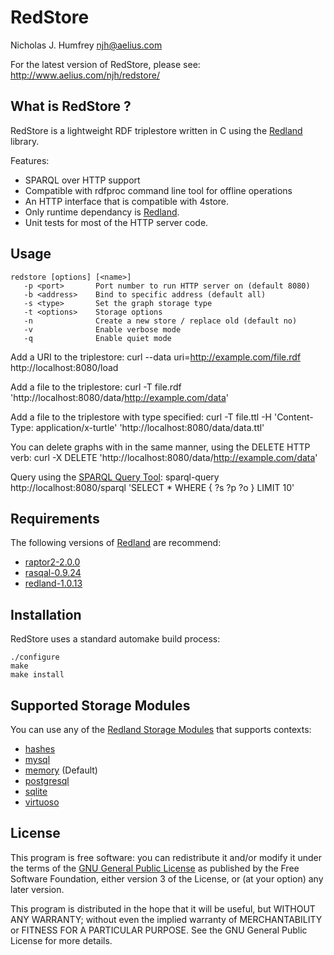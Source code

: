 RedStore
========
Nicholas J. Humfrey <njh@aelius.com>

For the latest version of RedStore, please see:
<http://www.aelius.com/njh/redstore/>


What is RedStore ?
------------------
RedStore is a lightweight RDF triplestore written in C using the [Redland] library.

Features:

* SPARQL over HTTP support
* Compatible with rdfproc command line tool for offline operations
* An HTTP interface that is compatible with 4store.
* Only runtime dependancy is [Redland].
* Unit tests for most of the HTTP server code.


Usage
-----
    redstore [options] [<name>]
       -p <port>       Port number to run HTTP server on (default 8080)
       -b <address>    Bind to specific address (default all)
       -s <type>       Set the graph storage type
       -t <options>    Storage options
       -n              Create a new store / replace old (default no)
       -v              Enable verbose mode
       -q              Enable quiet mode
  

Add a URI to the triplestore:
    curl --data uri=http://example.com/file.rdf http://localhost:8080/load

Add a file to the triplestore:
    curl -T file.rdf 'http://localhost:8080/data/http://example.com/data'

Add a file to the triplestore with type specified:
    curl -T file.ttl -H 'Content-Type: application/x-turtle' 'http://localhost:8080/data/data.ttl'
 
You can delete graphs with in the same manner, using the DELETE HTTP verb:
    curl -X DELETE 'http://localhost:8080/data/http://example.com/data'

Query using the [SPARQL Query Tool]:
    sparql-query http://localhost:8080/sparql 'SELECT * WHERE { ?s ?p ?o } LIMIT 10'


Requirements
------------

The following versions of [Redland] are recommend:

- [raptor2-2.0.0]
- [rasqal-0.9.24]
- [redland-1.0.13]


Installation
------------
RedStore uses a standard automake build process:

    ./configure
    make
    make install


Supported Storage Modules
-------------------------

You can use any of the [Redland Storage Modules] that supports contexts:

- [hashes]
- [mysql]
- [memory] (Default)
- [postgresql]
- [sqlite]
- [virtuoso]


License
-------

This program is free software: you can redistribute it and/or modify
it under the terms of the [GNU General Public License] as published by
the Free Software Foundation, either version 3 of the License, or
(at your option) any later version.

This program is distributed in the hope that it will be useful,
but WITHOUT ANY WARRANTY; without even the implied warranty of
MERCHANTABILITY or FITNESS FOR A PARTICULAR PURPOSE.  See the
GNU General Public License for more details.



[Redland]:                     http://librdf.org/
[Redland Storage Modules]:     http://librdf.org/docs/api/redland-storage-modules.html
[SPARQL Query Tool]:           http://github.com/tialaramex/sparql-query
[GNU General Public License]:  http://www.gnu.org/licenses/gpl.html

[raptor2-2.0.0]:               http://download.librdf.org/source/raptor2-2.0.0.tar.gz
[rasqal-0.9.24]:               http://download.librdf.org/source/rasqal-0.9.24.tar.gz
[redland-1.0.13]:              http://download.librdf.org/source/redland-1.0.13.tar.gz

[hashes]:                      http://librdf.org/docs/api/redland-storage-module-hashes.html
[mysql]:                       http://librdf.org/docs/api/redland-storage-module-mysql.html
[memory]:                      http://librdf.org/docs/api/redland-storage-module-memory.html
[postgresql]:                  http://librdf.org/docs/api/redland-storage-module-postgresql.html
[sqlite]:                      http://librdf.org/docs/api/redland-storage-module-sqlite.html
[virtuoso]:                    http://librdf.org/docs/api/redland-storage-module-virtuoso.html
